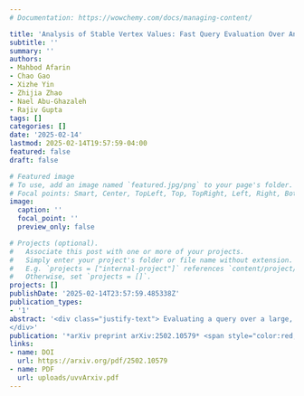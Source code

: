 ```yaml
---
# Documentation: https://wowchemy.com/docs/managing-content/

title: 'Analysis of Stable Vertex Values: Fast Query Evaluation Over An Evolving Graph'
subtitle: ''
summary: ''
authors:
- Mahbod Afarin
- Chao Gao
- Xizhe Yin
- Zhijia Zhao
- Nael Abu-Ghazaleh
- Rajiv Gupta
tags: []
categories: []
date: '2025-02-14'
lastmod: 2025-02-14T19:57:59-04:00
featured: false
draft: false

# Featured image
# To use, add an image named `featured.jpg/png` to your page's folder.
# Focal points: Smart, Center, TopLeft, Top, TopRight, Left, Right, BottomLeft, Bottom, BottomRight.
image:
  caption: ''
  focal_point: ''
  preview_only: false

# Projects (optional).
#   Associate this post with one or more of your projects.
#   Simply enter your project's folder or file name without extension.
#   E.g. `projects = ["internal-project"]` references `content/project/deep-learning/index.md`.
#   Otherwise, set `projects = []`.
projects: []
publishDate: '2025-02-14T23:57:59.485338Z'
publication_types:
- '1'
abstract: '<div class="justify-text"> Evaluating a query over a large, irregular graph is inherently challenging. This challenge intensifies when solving a query over a sequence of snapshots of an evolving graph, where changes occur through the addition and deletion of edges. We carried out a study that shows that due to the gradually changing nature of evolving graphs, when a vertex-specific query (e.g., SSSP) is evaluated over a sequence of 25 to 100 snapshots, for 53.2% to 99.8% of vertices, the query results remain unchanged across all snapshots. Therefore, the Un- changed Vertex Values (UVVs) can be computed once and then minimal analysis can be performed for each snapshot to obtain the results for the remaining vertices in that snap- shot. We develop a novel intersection-union analysis that very accurately computes lower and upper bounds of vertex val- ues across all snapshots. When the lower and upper bounds for a vertex are found to be equal, we can safely conclude that the value found for the vertex remains the same across all snapshots. Therefore, the rest of our query evaluation is limited to computing values across snapshots for vertices whose bounds do not match. We optimize this latter step evaluation by concurrently performing incremental compu- tations on all snapshots over a significantly smaller subgraph. Our experiments with several benchmarks and graphs show that we need to carry out per snapshot incremental analysis for under 42% vertices on a graph with under 32% of edges. Our approach delivers speedups of 2.01-12.23× when com- pared to the state-of-the-art RisGraph implementation of the KickStarter-based incremental algorithm for 64 snapshots.
</div>'
publication: '*arXiv preprint arXiv:2502.10579* <span style="color:red;">'
links:
- name: DOI
  url: https://arxiv.org/pdf/2502.10579
- name: PDF
  url: uploads/uvvArxiv.pdf
---
```



<style>
  .justify-text {
    text-align: justify;
  }
</style>
